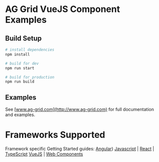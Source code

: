 AG Grid VueJS Component Examples
===================
 
## Build Setup

``` bash
# install dependencies
npm install

# build for dev 
npm run start 

# build for production 
npm run build
```

## Examples

See [www.ag-grid.com](http://www.ag-grid.com) for full documentation and examples.

Frameworks Supported
====================
Framework specific Getting Started guides:
[Angular](https://www.ag-grid.com/angular-grid/))
[Javascript](https://www.ag-grid.com/javascript-grid/) | [React](https://www.ag-grid.com/react-grid/) | [TypeScript](https://www.ag-grid.com/ag-grid-typescript-webpack-2/)
[VueJS](https://www.ag-grid.com/vuejs-grid/) | [Web Components](https://www.ag-grid.com/best-web-component-data-grid/)

